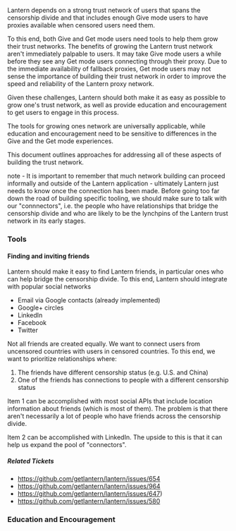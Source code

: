 Lantern depends on a strong trust network of users that spans the censorship divide and that includes enough Give mode users to have proxies available when censored users need them.

To this end, both Give and Get mode users need tools to help them grow their trust networks.  The benefits of growing the Lantern trust network aren't immediately palpable to users.  It may take Give mode users a while before they see any Get mode users connecting through their proxy. Due to the immediate availability of fallback proxies, Get mode users may not sense the importance of building their trust network in order to improve the speed and reliability of the Lantern proxy network.

Given these challenges, Lantern should both make it as easy as possible to grow one's trust network, as well as provide education and encouragement to get users to engage in this process.

The tools for growing ones network are universally applicable, while education and encouragement need to be sensitive to differences in the Give and the Get mode experiences.

This document outlines approaches for addressing all of these aspects of building the trust network.

note - It is important to remember that much network building can proceed informally and outside of the Lantern application - ultimately Lantern just needs to know once the connection has been made.  Before going too far down the road of building specific tooling, we should make sure to talk with our "connnectors", i.e. the people who have relationships that bridge the censorship divide and who are likely to be the lynchpins of the Lantern trust network in its early stages.

### Tools

#### Finding and inviting friends

Lantern should make it easy to find Lantern friends, in particular ones who can help bridge the censorship divide.  To this end, Lantern should integrate with popular social networks

 * Email via Google contacts (already implemented)
 * Google+ circles
 * LinkedIn
 * Facebook
 * Twitter

Not all friends are created equally.  We want to connect users from uncensored countries with users in censored countries.  To this end, we want to prioritize relationships where:

 1. The friends have different censorship status (e.g. U.S. and China)
 2. One of the friends has connections to people with a different censorship status

Item 1 can be accomplished with most social APIs that include location information about friends (which is most of them).  The problem is that there aren't necessarily a lot of people who have friends across the censorship divide.

Item 2 can be accomplished with LinkedIn.  The upside to this is that it can help us expand the pool of "connectors".

##### Related Tickets

* https://github.com/getlantern/lantern/issues/654
* https://github.com/getlantern/lantern/issues/964
* https://github.com/getlantern/lantern/issues/647)
* https://github.com/getlantern/lantern/issues/580

### Education and Encouragement



